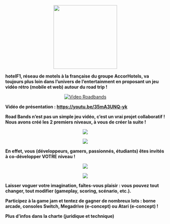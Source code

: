 <p align="center">
    <img src="https://user-images.githubusercontent.com/29977168/28116277-c23a7cce-6708-11e7-927c-5a6bd911da85.png"
         style="width: 200; height:auto;"
    >
</p>

**hotelF1, réseau de motels à la française du groupe AccorHotels, va toujours plus loin dans l’univers de l’entertainment en proposant un jeu vidéo rétro (mobile et web) autour du road trip !**


<p align="center">
    <a href="http://www.youtube.com/watch?feature=player_embedded&v=35mA3UNQ-yk" target="_blank"><img src="http://img.youtube.com/vi/35mA3UNQ-yk/0.jpg" alt="Video Roadbands"/></a>
</p>

**Vidéo de présentation : https://youtu.be/35mA3UNQ-yk**

**Road Bands n’est pas un simple jeu vidéo, c’est un vrai projet collaboratif ! Nous avons créé les 2 premiers niveaux, à vous de créer la suite !**

<p align="center">
    <img src="https://user-images.githubusercontent.com/29977168/28377113-203944b0-6cac-11e7-9714-4434619adb9c.png">
</p>
<p align="center">
    <img src="https://user-images.githubusercontent.com/29977168/28377126-260cae86-6cac-11e7-8017-ce72fd0f38a2.png">
</p>

**En effet, vous (développeurs, gamers, passionnés, étudiants) êtes invités à co-développer VOTRE niveau !**

<p align="center">
    <img src="https://user-images.githubusercontent.com/29977168/28377124-243f617a-6cac-11e7-9490-953189bc09aa.png">
</p>
<p align="center">
    <img src="https://user-images.githubusercontent.com/29977168/28377127-27d40336-6cac-11e7-95cd-4afbc0db308e.png">
</p>

**Laisser voguer votre imagination, faîtes-vous plaisir : vous pouvez tout changer, tout modifier (gameplay, scoring, scénario, etc.).**

**Participez à la game jam et tentez de gagner de nombreux lots : borne arcade, consoles Switch, Megadrive (e-concept) ou Atari (e-concept) !**

**Plus d’infos dans la charte (juridique et technique)**